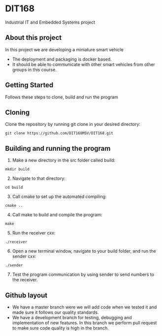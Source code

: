 DIT168
======
Industrial IT and Embedded Systems project

## About this project

In this project we are developing a miniature smart vehicle
- The deployment and packaging  is docker based.
- It should be able to communicate with other smart vehicles from other groups in this course.

## Getting Started

Follows these steps to clone, build and run the program

## Cloning

Clone the repository by running git clone in your desired directory: 

```
git clone https://github.com/DIT168MSV/DIT168.git
```

## Building and running the program

1. Make a new directory in the src folder called build:

```
mkdir build
```
2. Navigate to that directory:
```
cd build
```
3. Call cmake to set up the automated compiling:
```
cmake ..
```
4. Call make to build and compile the program:
```
make
```
5. Run the receiver cxx:
```
./receiver
```
6. Open a new terminal window, navigate to your build folder, and run the sender cxx:
```
./sender
```
7. Test the program communication by using sender to send numbers to the receiver.

## Github layout

- We have a master branch were we will add code when we tested it and made sure it follows our quality standards.
- We have a development branch for testing, debugging and implementation of new features. In this branch we perform pull request to make sure code quality is high in the branch.
